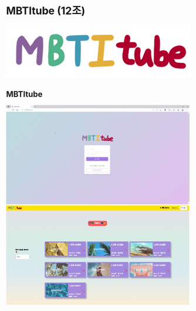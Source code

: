# MBTItube (12조)
![enter image description here](https://github.com/s2hlimi/mbtitube/blob/main/static/mbti.png?raw=true)

## MBTItube
![enter image description here](https://github.com/s2hlimi/mbtitube/blob/main/capture/1login.gif?raw=true)
![enter image description here](https://github.com/s2hlimi/mbtitube/blob/main/capture/1login.jpg?raw=true)
